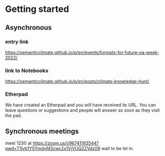 # Getting started

## Asynchronous 

### entry link
https://semanticclimate.github.io/p/en/events/formats-for-future-oa-week-2022/

### link to Notebooks
https://semanticclimate.github.io/p/en/posts/climate-knowledge-hunt/

### Etherpad
We have created an Etherpad and you will have received its URL. You can leave 
questions or suggestions and people will answer as soon as they visit the pad.

## Synchronous meetings

meet 1230 at 
https://zoom.us/j/96741193544?pwd=T1Ivb1Y5YmdvM3cwc2x1VjVUQ2ZVdz09 
wait to be let in.

